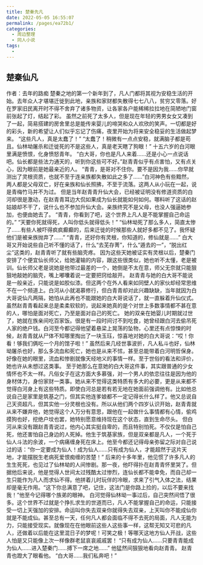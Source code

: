 ```yaml
---
title: 楚秦先凡
date: 2022-05-05 16:55:07
permalink: /pages/ea72b1/
categories:
  - 周边整理
  - 同人小说
tags:
  - 
---
```

## 楚秦仙凡 
作者：去年的路痴
楚秦之地的第一个新年到了，凡人门都将其视为安稳生活的开始。去年众人才堪堪迁徙到此地，亲族和家财都失散得七七八八，贫穷又零落。好在罗家旧民离开时不得不舍弃了诸多物资，让各家各户能稀稀拉拉地在简陋地门窗前张起了灯，结起了彩。 虽然之前死了太多人，但是现在年轻的男男女女又凑到了一起，简易搭建的房舍里总是能传来婴儿的啼哭和众人欢欣的笑声。一切都是好的彩头，新的希望让人们似乎忘记了伤痛，夜里开始为将来安全稳妥的生活做起梦来。 “这些凡人，真是太蠢了！” “太蠢了！稍微有一点点安稳，就满脑子都是苟且。仙林坳屠杀和迁徙死的不是这些人，真是老天瞎了狗眼！” 十五六岁的白河眼里满是愤恨，化身愤怒青年。 “白大哥，你也是凡人来着……还是小心一点说话吧。仙长都是些法力通天的，听到你这些可不好。”赵青青似乎有点害怕，又有点关心，因为眼前是她最亲近的人。 “青青，是哥对不住你。要不是因为我……你早就测出了灵根资质，也就不至于连亲族都失散如此之多了……”白河神色有些黯然，两人都是父母双亡，好在亲族和仙长照拂，不至于流落。这两人从小玩在一起，说是青梅竹马并不为过。 但是当年赵青青升仙大会，已经被证明没有修道资质的白河却很是激动，在赵青青耳边大侃如果成为仙长就能如何如何。哪料听了这话的赵姑娘却不干了，说什么也不参加升仙大会。亲族终究不是父母，也没人强逼她参加，也便由她去了。 “青青，你看到了吧，这个世界上凡人是不能掌握自己命运的。” “天要你死就得死，人叫你低头就得低头！” “仙林坳死了那么多人，简直太惨了……有些人被吓得疯疯癫癫的，后来迁徙的时候那些人就好多都不见了。我怀疑他们是被亲族抛弃了……” “青青，还好你有灵根，你知道的，修仙就是……” 白大哥又开始说些自己听不懂的话了，什么“去芜存菁”，什么“遁去的一”，“脱出红尘”这类的，赵青青听了就有些脑壳疼。 因为这些天她被证实有灵根以后，楚秦门安排了个便宜仙长师父，给她灌输的内容，跟这些很类似，她也听不太懂，老是被训。仙长师父老是说她是他带过最差的一个，她倒是不太在意，师父无奈就只能狠狠地敲她的脑壳，嘴上嘟囔着说一定要把窍给敲开。 赵青青与她的白大哥不能说是一般亲近，只能说是如胶似漆。但这两个在外人看来如同壁人的家伙却经常思维不在一个频道上。白河从小就渴慕修行，但白青青却对此兴趣缺缺，当年就因为白大哥说仙凡两隔，她怕从此再也不能跟她的白大哥说话了，就一直躲着升仙仪式。 虽然赵青青看起来总是柔柔软软的，说起来她真的是个对世上多数事情都不甚在意的人，哪怕是面对死亡，乃至是面对自己的死亡。 她的双亲在她婴儿时期就过世了，她就在族亲间吃百家饭。很是有一段时间讨不到吃食，她曾经跟白河去偷吊死人家的绝户钱。白河至今都记得他望着悬梁上晃荡的坠物，心里还有点惊悚的时候，赵青青就从尸体不知哪里掏出了一块玉珏，惊喜地对她的白大哥说：“哎！你看！够我们俩吃一个月的馆子啦！” 虽然后来几经世事波折，凡人私斗也好，仙林坳屠杀也好，那么多流血和死亡，她也是从来不怵，甚至总能带着白河明哲保身。好像在她的眼里，流血和惨剧就像天经地义的事情一样。至于世俗的看法和评价，她也许从未想过这类事。 至于她那么在意她的白大哥这件事，其实跟普通的少女情怀也不太一样。凡俗女子在这方面大多慕强，对一个男人的依恋往往是因为他的身材体力，身份家财一类事。她从来不觉得这类特质有多大的必要，更是从来都不觉得白河身上有这些特质。即使白河总是若有若无地在她面前强调他有。比如他总说自己是家里是筑基之门，但其实他连爹娘都不一定记得长什么样了。他又总说自己天资超凡，但其实他一分灵根也没有。所以从他们两个四岁认识开始，赵青青就从来不嫌弃他，她觉得这个人万分有意思，跟他在一起做什么事情都有心情，偷鸡摸狗也好，挖绝户坟也罢，她特别愿意维持现在这个状态，直到生命尽头。 但白河从来没有跟赵青青说过，他内心其实挺自卑的，而且特别怕死。不仅仅是怕自己死，他还害怕自己身边的人死掉。他生于筑基家族，但是双亲都是凡人，一个死于仙人斗法的余波，一个病痛缠身死在床上。他至今都还记得母亲弥留之际对自己说过的话：“你一定要成为仙人！成为仙人……只有成为仙人，才能超然于这片天地，才能摆脱生老病死爱恨痴缠的苦楚！” 后来的十多年里，他见惯了许多凡人的生生死死，也见过了仙林坳的人间惨剧。那一夜，他吓得扑在赵青青怀里哭了。但据他后来说，他是觉得人世间太过残酷太过惨烈，连仙长都不能幸免，而自己却一生只能作为凡人而求仙不得。他拼着儿时玩伴的冷眼，求来了引气入体之法，结果却是毫无作用。“这下你总满意了吧，记住，这法门是你路上捡的，以后不要来找我！”他至今记得哪个族弟的眼神。 白河觉得仙林坳一事过后，自己突然间悟了很多。这个世界不过就是个挣扎求生的世道而已，凡人不能掌握自己的命运，只能接受一切上天强加的安排。命运叫你失去双亲你就得失去双亲，上天叫你不能成仙你就是不能成仙。甚至总有一天，任何凡人都会面临不得不去死的局面，凡人无能为力，只能接受现实。就像现在在他眼前这些人这些事一样，这帮无知又可悲的凡人，还做着以后能在这里混日子的梦呢！可笑之极！等哪天这地方仙人开战，这些人怕是又只能像上次一样像群老鼠哀哀戚戚罢！ “只有成为仙人……只要青青能成为仙人……进入楚秦门……搏下一席之地……” 他猛然间狠狠地看向赵青青。 赵青青也蹬大了眼看他。 “白大哥……我们私奔吧！”